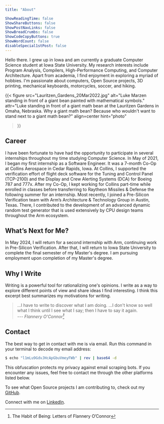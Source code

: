 ```yaml
---
title: "About"

ShowReadingTime: false
ShowShareButtons: false
ShowPostNavLinks: false
ShowBreadCrumbs: false
ShowCodeCopyButtons: true
ShowWordCount: false
disableSpecial1stPost: false
---
```


Hello there.  I grew up in Iowa and am currently a graduate Computer Science student at Iowa State University.  My research interests include Program Analysis, Compilers, High-Performance Computing, and Computer Architecture.  Apart from academia, I find enjoyment in exploring a myriad of hobbies.  I'm passionate about computers, Open Source projects, 3D printing, mechanical keyboards, motorcycles, soccer, and hiking.

{{< figure
  src="Lauritzen_Gardens_20Mar2022.jpg"
  alt="Luke Marzen standing in front of a giant bean painted with mathematical symbols."
  attr="Luke standing in front of a giant math bean at the Lauritzen Gardens in Omaha, Nebraska.  Why a giant math bean? Because who wouldn't want to stand next to a giant math bean?"
  align=center
  hint="photo"
>}}


## Career

I have been fortunate to have had the opportunity to participate in several internships throughout my time studying Computer Science.  In May of 2021, I began my first internship as a Software Engineer.  It was a 7-month Co-Op at Collins Aerospace in Cedar Rapids, Iowa.  At Collins, I supported the verification effort of flight deck software for the Tuning and Control Panel (TCP-2100) and the Display and Crew Alerting Systems (DCA) for Boeing 787 and 777x.  After my Co-Op, I kept working for Collins part-time while enrolled in classes before transferring to Raytheon Missiles & Defense the following summer for an internship.  Most recently, I joined a Pre-Silicon Verification team with Arm’s Architecture & Technology Group in Austin, Texas.  There, I contributed to the development of an advanced dynamic random test generator that is used extensively by CPU design teams throughout the Arm ecosystem.

## What’s Next for Me?

In May 2024, I will return for a second internship with Arm, continuing work in Pre-Silicon Verification.  After that, I will return to Iowa State University to complete the final semester of my Master's degree.  I am pursuing employment upon completion of my Master's degree.


## Why I Write

Writing is a powerful tool for rationalizing one's opinions.  I write as a way to explore different points of view and share ideas I find interesting.  I think this excerpt best summarizes my motivations for writing.

> ...I have to write to discover what I am doing.  ...I don't know so well what I think until I see what I say; then I have to say it again.<br>
> --- <cite>Flannery O'Connor[^oconnor1979]</cite>

[^oconnor1979]: The Habit of Being: Letters of Flannery O’Connor


## Contact

The best way to get in contact with me is via email.  Run this command in your terminal to decode my email address:

```bash {linenos=false}
$ echo "l1mLu9GdvJHcApGbuVmeyFWb" | rev | base64 -d
```

This obfuscation protects my privacy against email scraping bots.  If you encounter any issues, feel free to contact me through the other platforms listed below.

To see what Open Source projects I am contributing to, check out my [GitHub](https://github.com/lmarzen).

Connect with me on [LinkedIn](https://www.linkedin.com/in/lukemarzen/).


